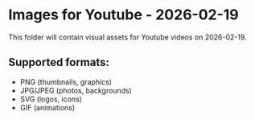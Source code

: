 # Images for Youtube - 2026-02-19

This folder will contain visual assets for Youtube videos on 2026-02-19.

## Supported formats:
- PNG (thumbnails, graphics)
- JPG/JPEG (photos, backgrounds)
- SVG (logos, icons)
- GIF (animations)
